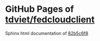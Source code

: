 GitHub Pages of [tdviet/fedcloudclient](https://github.com/tdviet/fedcloudclient.git)
===
Sphinx html documentation of [82b5c6f8](https://github.com/tdviet/fedcloudclient/tree/82b5c6f8b1b4939dda3e70f1435cfd2ba3ff97f7)
